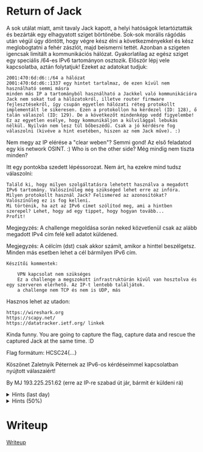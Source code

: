 # Return of Jack

A sok utálat miatt, amit tavaly Jack kapott, a helyi hatóságok letartóztatták és bezárták egy elhagyatott sziget börtönébe. Sok-sok morális rágódás után végül úgy döntött, hogy végre kész élni a következményekkel és kész meglobogtatni a fehér zászlót, majd beismerni tettét. Azonban a szigeten igencsak limitált a kommunikációs hálózat. Gyakorlatilag az egész sziget egy speciális /64-es IPv6 tartományon osztozik. Először lépj vele kapcsolatba, aztán folytatjuk!
Ezeket az adatokat tudjuk:

    2001:470:6d:d6::/64 a hálózat
    2001:470:6d:d6::1337 egy hintet tartalmaz, de ezen kívül nem használható semmi másra
    minden más IP a tartományból használható a Jackkel való kommunikációra
    Jack nem sokat tud a hálózatokról, illetve router firmware fejlesztésekről, így csupán egyetlen hálózati réteg protokollt implementált le sikeresen. Ezen a protokollon ha kérdezel (ID: 128), ő talán válaszol (ID: 129). De a következőt mindenképp vedd figyelembe! Ez az egyetlen esélye, hogy kommunikáljon a külvilággal lebukás nélkül. Nyilván nem lesz túl bőbeszédű. Csak a jó kérdésre fog válaszolni (kivéve a hint esetében, hiszen az nem Jack műve). :)

Nem megy az IP elérése a "clear weben"? Semmi gond! Az első feladatod egy kis network OSINT. :) Who is on the other side?
Még mindig nem tiszta minden?

Itt egy pontokba szedett lépéssorozat. Nem árt, ha ezekre mind tudsz válaszolni:

    Találd ki, hogy milyen szolgáltatásra lehetett használva a megadott IPv6 tartomány. Valószínűleg még szükséged lehet erre az infóra.
    Milyen protokollt használ Jack? Felismered az azonosítókat? Valószínűleg ez is fog kelleni.
    Mi történik, ha azt az IPv6 címet szólítod meg, ami a hintben szerepel? Lehet, hogy ad egy tippet, hogy hogyan tovább...
    Profit!

Megjegyzés: A challenge megoldása során neked közvetlenül csak az alább megadott IPv4 cím felé kell adatot küldened.

Megjegyzés: A célcím (dst) csak akkor számít, amikor a hinttel beszélgetsz. Minden más esetben lehet a cél bármilyen IPv6 cím.

    Készítői kommentek:

        VPN kapcsolat nem szükséges
        Ez a challenge a megszokott infrastruktúrán kívül van hosztolva és egy szerveren elérhető. Az IP-t lentebb találjátok.
        a challenge nem TCP és nem is UDP, más

Hasznos lehet az utadon:

    https://wireshark.org
    https://scapy.net/
    https://datatracker.ietf.org/ linkek

Kinda funny. You are going to capture the flag, capture data and rescue the captured Jack at the same time. :D

Flag formátum: HCSC24{...}

Köszönet Zaletnyik Péternek az IPv6-os kérdéseimmel kapcsolatban nyújtott válaszaiért!

By MJ
193.225.251.62 (erre az IP-re szabad út jár, bármit ér küldeni rá) 

<details>
  <summary>Hints (last day)</summary> 
  
A "whois 2001:470:6d:d6::1337 | grep broker" adjon neked ihletet utadon hajósinasom!

</details>

<details>
  <summary>Hints (50%)</summary> 
  
Akkor a checklist...
  1. IPv4(IPv6(ICMPv6()))
  2. ICMPv6
Hol a flag? Többet erővel, mint ésszel! Elvégre egy gonosztevőről van szó! ICMP-re nézz rá, hogy hol lehet benne flaget rejteni.

</details>

# Writeup

[Writeup](WRITEUP.md)
